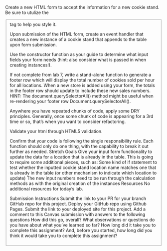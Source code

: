Create a new HTML form to accept the information for a new cookie stand. Be sure to utulize the <fieldset> tag to help you style it.

Upon submission of the HTML form, create an event handler that creates a new instance of a cookie stand that appends to the table upon form submission.

Use the constructor function as your guide to determine what input fields your form needs (hint: also consider what is passed in when creating instances!).

If not complete from lab 7, write a stand-alone function to generate a footer row which will display the total number of cookies sold per hour for all locations. When a new store is added using your form, the totals in the footer row should update to include these new sales numbers.
HINT: The document.querySelectorAll() method might be useful when re-rendering your footer row Document.querySelectorAll().

Anywhere you have repeated chunks of code, apply some DRY principles. Generally, once some chunk of code is appearing for a 3rd time or so, that’s when you want to consider refactoring.

Validate your html through HTML5 validation.

Confirm that your code is following the single responsibility rule. Each function should only do one thing, with the capability to break it out further as needed.
Stretch Goals
Give your input form functionality to update the data for a location that is already in the table. This is going to require some additional pieces, such as:
Some kind of if statement to test whether the inputted cookie stand location name matches one that is already in the table (or other mechanism to indicate which location to update)
The new input numbers need to be run through the calculation methods as with the original creation of the instances
Resources
No additional resources for today’s lab.

Submission Instructions
Submit the link to your PR for your branch GitHub repo for this project.
Deploy your GitHub repo using Github Pages. Submit the link to your deployed site for this project.
Add a comment to this Canvas submission with answers to the following questions
How did this go, overall?
What observations or questions do you have about what you’ve learned so far?
How long did it take you to complete this assignment? And, before you started, how long did you think it would take you to complete this assignment?